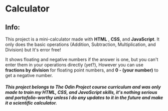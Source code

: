 # Calculator


## Info: 

This project is a mini-calculator made with **HTML** , **CSS**, and **JavaScript**. It only does the basic operations (Addition, Subtraction, Multiplication, and Division) but It's error free!

It shows floating and negative numbers if the answer is one, but you can't enter them in your operations directly (yet?),  However you can use **fractions by division** for floating point numbers, and **0 - (your number)** to get a negative number.





##### This project belongs to The Odin Project course curriculum and was only made to train my HTML, CSS, and JavaScript skills, it's nothing serious and portofolio-worthy unless I do any updates to it in the future and make it a scientific calculator.
